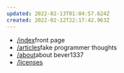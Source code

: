 ```yaml
---
updated: 2022-02-13T01:04:57.624Z
created: 2022-02-12T22:17:42.963Z
---
```


- [/index](/)<span>front page</span>
- [/articles](/articles)<span>fake programmer thoughts</span>
- [/about](/about)<span>about bever1337</span>
- [/licenses](/licenses)<span></span>
